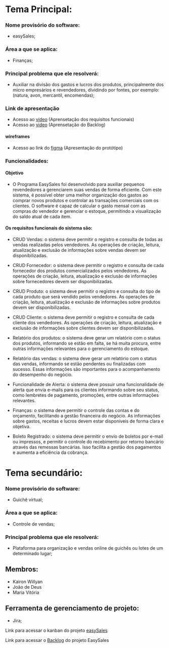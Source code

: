 # Tema Principal:
### **Nome provisório do software:**

- easySales;

### **Área a que se aplica:** 

- Finanças;

### **Principal problema que ele resolverá:**

- Auxiliar na divisão dos gastos e lucros dos produtos, principalmente dos micro empresários e revendedores, dividindo por fontes, por exemplo: (natura, avon, mercantil, encomendas);

### **Link de apresentação**

- Acesso ao [video](https://drive.google.com/file/d/1jE2CcQRxjEbf6farJhRxpiZgXIZAd7Dz/view?usp=drivesdk) (Aprensetação dos requisitos funcionais)
- Acesso ao [video](https://drive.google.com/file/d/18riciWy7ymPHTP0FXxVv_eEqU2gpZUct/view?usp=sharing) (Aprensetação do Backlog)

#### **wireframes**

- Acesso ao link do [figma](https://www.figma.com/file/zIyv17Txs6Fmu2BptRmIg5/Untitled?node-id=0%3A1&t=uFioURj3NFIN6vU1-1) (Apresentação do protótipo)

### **Funcionalidades:**
#### **Objetivo**
- O Programa EasySales foi desenvolvido para auxiliar pequenos revendedores a gerenciarem suas vendas de forma eficiente. Com este sistema, é possível obter uma melhor organização dos gastos ao comprar novos produtos e controlar as transações comerciais com os clientes. O software é capaz de calcular o gasto mensal com as compras do vendedor e gerenciar o estoque, permitindo a visualização do saldo atual de cada item.

#### **Os requisitos funcionais do sistema são:**

- CRUD Vendas: o sistema deve permitir o registro e consulta de todas as vendas realizadas pelos vendedores. As operações de criação, leitura, atualização e exclusão de informações sobre vendas devem ser disponibilizadas.

- CRUD Fornecedor: o sistema deve permitir o registro e consulta de cada fornecedor dos produtos comercializados pelos vendedores. As operações de criação, leitura, atualização e exclusão de informações sobre fornecedores devem ser disponibilizadas.

- CRUD Produto: o sistema deve permitir o registro e consulta do tipo de cada produto que será vendido pelos vendedores. As operações de criação, leitura, atualização e exclusão de informações sobre produtos devem ser disponibilizadas.

- CRUD Cliente: o sistema deve permitir o registro e consulta de cada cliente dos vendedores. As operações de criação, leitura, atualização e exclusão de informações sobre clientes devem ser disponibilizadas.

- Relatório dos produtos: o sistema deve gerar um relatório com o status dos produtos, informando se estão em falta, se há muita procura, entre outras informações relevantes para o gerenciamento do estoque.

- Relatório das vendas: o sistema deve gerar um relatório com o status das vendas, informando se estão pendentes ou finalizadas com sucesso. Essas informações são importantes para o acompanhamento do desempenho do negócio.

- Funcionalidade de Alerta: o sistema deve possuir uma funcionalidade de alerta que envia e-mails para os clientes informando sobre seu status, como lembretes de pagamento, promoções, entre outras informações relevantes.

- Finanças: o sistema deve permitir o controle das contas e do orçamento, facilitando a gestão financeira do negócio. As informações sobre gastos, receitas e lucros devem estar disponíveis de forma clara e objetiva.

- Boleto Registrado: o sistema deve permitir o envio de boletos por e-mail ou impressos, e permitir o controle do recebimento por retorno bancário através das remessas bancárias. Isso facilita a gestão dos pagamentos e aumenta a eficiência da cobrança.

# Tema secundário:
### **Nome provisório do software:**

- Guichê virtual;

### **Área a que se aplica:**

- Controle de vendas;

### **Principal problema que ele resolverá:**

- Plataforma para organização e vendas online de guichês ou lotes de um determinado lugar;


## Membros: 
- Kairon Willyan
- João de Deus 
- Maria Vitória

## Ferramenta de gerenciamento de projeto:
- Jira;

Link para acessar o kanban do projeto [easySales](https://easysales.atlassian.net/jira/software/projects/EAS/boards/1)

Link para acessar o [Backlog](https://drive.google.com/file/d/1aLGfeUBPlwT__gFFsKMCOCP-SkoJwOAr/view?usp=sharing) do projeto EasySales